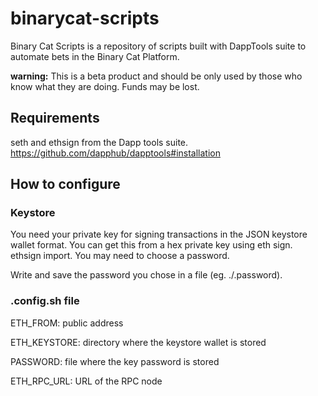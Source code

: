 # binarycat-scripts
Binary Cat Scripts is a repository of scripts built with DappTools suite to automate bets in the Binary Cat Platform.

**warning:** This is a beta product and should be only used by those who know what they are doing. Funds may be lost.

## Requirements
seth and ethsign from the Dapp tools suite. 
https://github.com/dapphub/dapptools#installation

## How to configure
### Keystore
You need your private key for signing transactions in the JSON keystore wallet format. You can get this from a hex private key using eth sign.
ethsign import. You may need to choose a password.

Write and save the password you chose in a file (eg. ./.password).

### .config.sh file
ETH_FROM: public address

ETH_KEYSTORE: directory where the keystore wallet is stored

PASSWORD: file where the key password is stored

ETH_RPC_URL: URL of the RPC node
